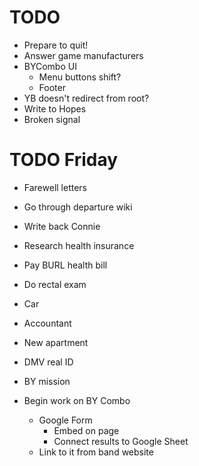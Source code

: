# TODO
* Prepare to quit!
* Answer game manufacturers
* BYCombo UI
    * Menu buttons shift?
    * Footer
* YB doesn't redirect from root?
* Write to Hopes
* Broken signal

# TODO Friday
* Farewell letters
* Go through departure wiki
* Write back Connie
* Research health insurance
* Pay BURL health bill
* Do rectal exam

* Car
* Accountant
* New apartment
* DMV real ID
* BY mission

* Begin work on BY Combo
    * Google Form
        * Embed on page
        * Connect results to Google Sheet
    * Link to it from band website